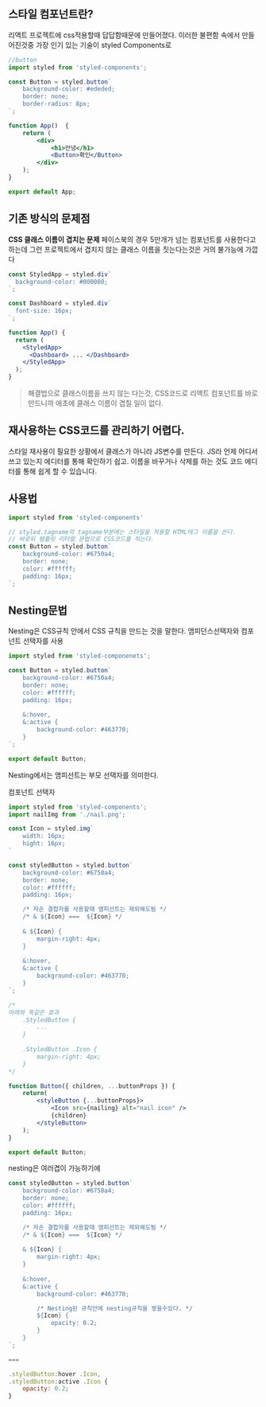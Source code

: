 ## 스타일 컴포넌트란?
리액트 프로젝트에 css적용할때  답답함때문에 만들어졌다. 이러한 불편함 속에서 만들어진것중 가장 인기 있는 기술이 styled Components로 
```jsx
//button
import styled from 'styled-components';

const Button = styled.button`
	background-color: #ededed;
	border: none;
	border-radius: 8px;
`;

function App()  {
	return (
		<div>
			<h1>안녕</h1>		
			<Button>확인</Button>
		</div>	
	);
}

export default App;
```

## 기존 방식의 문제점
**CSS 클래스 이름이 겹치는 문제**
페이스북의 경우 5만개가 넘는 컴포넌트를 사용한다고 하는데 그런 프로젝트에서 겹치지 않는 클래스 이름을 짓는다는것은  거의 불가능에 가깝다
```jsx
const StyledApp = styled.div`
  background-color: #000000;
`;

const Dashboard = styled.div`
  font-size: 16px;
`;

function App() {
  return (
    <StyledApp>
      <Dashboard> ... </Dashboard>
    </StyledApp>
  );
}

```
> 해결법으로 클래스이름을 쓰지 않는 다는것, CSS코드로 리액트 컴포넌트를 바로 만드니까 애초에 클래스 이름이 겹칠 일이 없다.

## 재사용하는 CSS코드를 관리하기 어렵다.
스타일 재사용이 필요한 상황에서 클래스가 아니라 JS변수를 만든다.  JS라 언제 어디서  쓰고 있는지 에디터를 통해 확인하기 쉽고.  이름을 바꾸거나 삭제를  하는 것도  코드 에디터를  통해 쉽게  할 수 있습니다.

## 사용법
```js
import styled from 'styled-components'

// styled.tagname의 tagname부분에는 스타일을 적용할 HTML태그 이름을 쓴다.
// 바로뒤 템플릿 리터럴 문법으로 CSS코드를 적는다. 
const Button = styled.button`
	background-color: #6750a4;
	border: none;
	color: #ffffff;
	padding: 16px;
`;
```

##  Nesting문법
Nesting은 CSS규칙 안에서  CSS 규칙을 만드는 것을 말한다.
앰피던스선택자와 컴포넌트 선택자를 사용
```jsx
import styled from 'styled-componenets';

const Button = styled.button`
	background-color: #6750a4;
	border: none;
	color: #ffffff;
	padding: 16px;
	
	&:hover,
	&:active {
		background-color: #463770;	
	}
`;

export default Button;
```
Nesting에서는 앰피선트는 부모 선택자를 의미한다.

컴포넌트 선택자
```jsx
import styled from 'styled-components';
import nailImg from './nail.png';

const Icon = styled.img`
	width: 16px;
	hight: 16px;
`

const styledButton = styled.button`
	background-color: #6750a4;
	border: none;
	color: #ffffff;
	padding: 16px;

	/* 자손 결합자를 사용할때 앰피선트는 제외해도됨 */
	/* & ${Icon} ===  ${Icon} */
	
	& ${Icon} {
		margin-right: 4px;	
	}
	
	&:hover,
	&:active {
		background-color: #463770;	
	}
`;

/*
아래와 똑같은 효과
	.StyledButton {
		...	
	}
	
	.StyledButton .Icon {
		margin-right: 4px;
	}
*/

function Button({ children, ...buttonProps }) {
	return(
		<styleButton {...buttonProps}> 
			<Icon src={nailing} alt="nail icon" />
			{children}	
		</styleButton>	
	);
}

export default Button;
```
nesting은 여러겹이 가능하기에
```jsx
const styledButton = styled.button`
	background-color: #6750a4;
	border: none;
	color: #ffffff;
	padding: 16px;

	/* 자손 결합자를 사용할때 앰피선트는 제외해도됨 */
	/* & ${Icon} ===  ${Icon} */
	
	& ${Icon} {
		margin-right: 4px;	
	}
	
	&:hover,
	&:active {
		background-color: #463770;	

		/* Nesting된 규칙안에 nesting규칙을 쌓을수있다. */
		${Icon} {
			opacity: 0.2;	
		}
	}
`;

===

.styledButton:hover .Icon,
.styledButton:active .Icon {
	opacity: 0.2;
}
```

